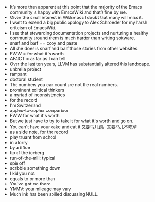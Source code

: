 - It’s more than apparent at this point that the majority of the Emacs community is happy with EmacsWiki and that’s fine by me.
- Given the small interest in WikEmacs I doubt that many will miss it.
- I want to extend a big public apology to Alex Schroeder for my harsh criticism of EmacsWiki.
- I see that stewarding documentation projects and nurturing a healthy community around them is much harder than writing software.
- snarf and barf == copy and paste
- All she does is snarf and barf those stories from other websites. 
- FWIW = for what it's worth
- AFAICT = as far as I can tell
- Over the last ten years, LLVM has substantially altered this landscape.
- unbrella project
- rampant
- doctoral student
- The numbers you can count are not the real numbers.
- prominent political thinkers
- a myriad of inconsistencies
- for the record
- I'm Switzerland
- apples-to-apples comparison
- FWIW for what it's worth
- But we just have to try to take it for what it's worth and go on.
- You can't have your cake and eat it 又要马儿跑，又要马儿不吃草
- as a side note, for the record
- play truant from school
- in a lorry
- by artifice
- tip of the iceberg
- run-of-the-mill: typical
- spin off
- scribble something down
- I kid you not.
- equals to or more than
- You've got me there
- YMMV: your mileage may vary
- Much ink has been spilled discussing NULL.
